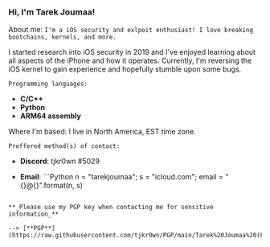 ### Hi, I'm Tarek Joumaa!

About me: ```I'm a iOS security and exlpoit enthusiast! I love breaking bootchains, kernels, and more.```

I started research into iOS security in 2019 and I've enjoyed learning about all aspects of the iPhone and how it operates.
Currently, I'm reversing the iOS kernel to gain experience and hopefully stumble upon some bugs.

```Programming languages: ```
- **C/C++**
- **Python**
- **ARM64 assembly**

Where I'm based: I live in North America, EST time zone.

```Preffered method(s) of contact:```

- **Discord**: tjkr0wn #5029

- **Email**: ```Python
n = "tarekjoumaa"; s = "icloud.com"; email = "{}@{}".format(n, s)
```

**_Please use my PGP key when contacting me for sensitive information_**

--> [**PGP**](https://raw.githubusercontent.com/tjkr0wn/PGP/main/Tarek%20Joumaa%20(F554B62A)%20%E2%80%93%20Public.asc)
